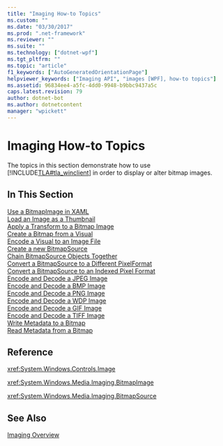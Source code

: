 ```yaml
---
title: "Imaging How-to Topics"
ms.custom: ""
ms.date: "03/30/2017"
ms.prod: ".net-framework"
ms.reviewer: ""
ms.suite: ""
ms.technology: ["dotnet-wpf"]
ms.tgt_pltfrm: ""
ms.topic: "article"
f1_keywords: ["AutoGeneratedOrientationPage"]
helpviewer_keywords: ["Imaging API", "images [WPF], how-to topics"]
ms.assetid: 96834ee4-a5fc-4dd0-9948-b9bbc9437a5c
caps.latest.revision: 79
author: dotnet-bot
ms.author: dotnetcontent
manager: "wpickett"
---
```

# Imaging How-to Topics
The topics in this section demonstrate how to use [!INCLUDE[TLA#tla_winclient](../../../../includes/tlasharptla-winclient-md.md)] in order to display or alter bitmap images.  
  
## In This Section  
 [Use a BitmapImage in XAML](../../../../docs/framework/wpf/graphics-multimedia/how-to-use-a-bitmapimage.md)  
 [Load an Image as a Thumbnail](../../../../docs/framework/wpf/graphics-multimedia/how-to-load-an-image-as-a-thumbnail.md)  
 [Apply a Transform to a Bitmap Image](../../../../docs/framework/wpf/graphics-multimedia/how-to-apply-a-transform-to-a-bitmapimage.md)  
 [Create a Bitmap from a Visual](../../../../docs/framework/wpf/graphics-multimedia/how-to-create-a-bitmap-from-a-visual.md)  
 [Encode a Visual to an Image File](../../../../docs/framework/wpf/graphics-multimedia/how-to-encode-a-visual-to-an-image-file.md)  
 [Create a new BitmapSource](../../../../docs/framework/wpf/graphics-multimedia/how-to-create-a-new-bitmapsource.md)  
 [Chain BitmapSource Objects Together](../../../../docs/framework/wpf/graphics-multimedia/how-to-chain-bitmapsource-objects-together.md)  
 [Convert a BitmapSource to a Different PixelFormat](../../../../docs/framework/wpf/graphics-multimedia/how-to-convert-a-bitmapsource-to-a-different-pixelformat.md)  
 [Convert a BitmapSource to an Indexed Pixel Format](../../../../docs/framework/wpf/graphics-multimedia/how-to-convert-a-bitmapsource-to-an-indexed-pixel-format.md)  
 [Encode and Decode a JPEG Image](../../../../docs/framework/wpf/graphics-multimedia/how-to-encode-and-decode-a-jpeg-image.md)  
 [Encode and Decode a BMP Image](../../../../docs/framework/wpf/graphics-multimedia/how-to-encode-and-decode-a-bmp-image.md)  
 [Encode and Decode a PNG Image](../../../../docs/framework/wpf/graphics-multimedia/how-to-encode-and-decode-a-png-image.md)  
 [Encode and Decode a WDP Image](../../../../docs/framework/wpf/graphics-multimedia/how-to-encode-and-decode-a-wdp-image.md)  
 [Encode and Decode a GIF Image](../../../../docs/framework/wpf/graphics-multimedia/how-to-encode-and-decode-a-gif-image.md)  
 [Encode and Decode a TIFF Image](../../../../docs/framework/wpf/graphics-multimedia/how-to-encode-and-decode-a-tiff-image.md)  
 [Write Metadata to a Bitmap](../../../../docs/framework/wpf/graphics-multimedia/how-to-write-metadata-to-a-bitmap.md)  
 [Read Metadata from a Bitmap](../../../../docs/framework/wpf/graphics-multimedia/how-to-read-metadata-from-a-bitmap.md)  
  
## Reference  
 <xref:System.Windows.Controls.Image>  
  
 <xref:System.Windows.Media.Imaging.BitmapImage>  
  
 <xref:System.Windows.Media.Imaging.BitmapSource>  
  
## See Also  
 [Imaging Overview](../../../../docs/framework/wpf/graphics-multimedia/imaging-overview.md)
